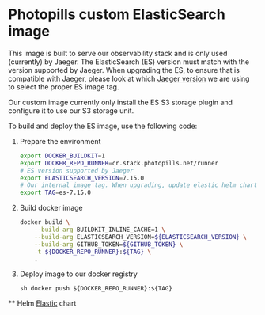 # Photopills custom ElasticSearch image

This image is built to serve our observability stack and is only used (currently) by Jaeger. The ElasticSearch (ES) version must match with the version supported by Jaeger. When upgrading the ES, to ensure that is compatible with Jaeger, please look at which [Jaeger version](https://github.com/photopills/helm/blob/master/tools/jaeger/values.yaml) we are using to select the proper ES image tag.

Our custom image currently only install the ES S3 storage plugin and configure it to use our S3 storage unit.

To build and deploy the ES image, use the following code:

1. Prepare the environment

   ```sh
   export DOCKER_BUILDKIT=1
   export DOCKER_REPO_RUNNER=cr.stack.photopills.net/runner
   # ES version supported by Jaeger
   export ELASTICSEARCH_VERSION=7.15.0
   # Our internal image tag. When upgrading, update elastic helm chart as well **
   export TAG=es-7.15.0
   ```

2. Build docker image

   ```sh
   docker build \
       --build-arg BUILDKIT_INLINE_CACHE=1 \
       --build-arg ELASTICSEARCH_VERSION=${ELASTICSEARCH_VERSION} \
       --build-arg GITHUB_TOKEN=${GITHUB_TOKEN} \
       -t ${DOCKER_REPO_RUNNER}:${TAG} \
       .

   ```

3. Deploy image to our docker registry

   `sh docker push ${DOCKER_REPO_RUNNER}:${TAG} `

\*\* Helm [Elastic](https://github.com/photopills/helm/blob/master/tools/elastic/values.yaml) chart
